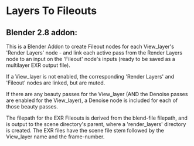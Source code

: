 # Layers To Fileouts
## Blender 2.8 addon:

This is a Blender Addon to create Fileout nodes for each View_layer's 'Render Layers' node - and link each active pass from the Render Layers node to an input on the 'Fileout' node's inputs (ready to be saved as a multilayer EXR output file).

If a View_layer is not enabled, the corresponding 'Render Layers' and 'Fileout' nodes are linked, but are muted.

If there are any beauty passes for the View_layer (AND the Denoise passes are enabled for the View_layer), a Denoise node is included for each of those beauty passes.

The filepath for the EXR Fileouts is derived from the blend-file filepath, and is output to the scene directory's parent, where a 'render_layers' directory is created. The EXR files have the scene file stem followed by the View_layer name and the frame-number.


